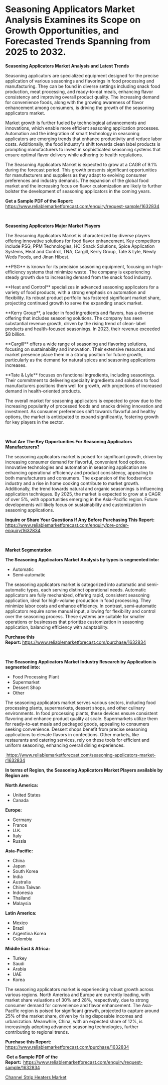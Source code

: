 <p><h1>Seasoning Applicators Market Analysis Examines its Scope on Growth Opportunities, and Forecasted Trends Spanning from 2025 to 2032.</h1></p><p><strong>Seasoning Applicators Market Analysis and Latest Trends</strong></p>
<p><p>Seasoning applicators are specialized equipment designed for the precise application of various seasonings and flavorings in food processing and manufacturing. They can be found in diverse settings including snack food production, meat processing, and ready-to-eat meals, enhancing flavor consistency and improving overall product quality. The increasing demand for convenience foods, along with the growing awareness of flavor enhancement among consumers, is driving the growth of the seasoning applicators market.</p><p>Market growth is further fueled by technological advancements and innovations, which enable more efficient seasoning application processes. Automation and the integration of smart technology in seasoning applicators are emerging trends that enhance productivity and reduce labor costs. Additionally, the food industry's shift towards clean label products is prompting manufacturers to invest in sophisticated seasoning systems that ensure optimal flavor delivery while adhering to health regulations.</p><p>The Seasoning Applicators Market is expected to grow at a CAGR of 9.1% during the forecast period. This growth presents significant opportunities for manufacturers and suppliers as they adapt to evolving consumer preferences and industry demands. The expansion of the global food market and the increasing focus on flavor customization are likely to further bolster the development of seasoning applicators in the coming years.</p></p>
<p><strong>Get a Sample PDF of the Report:&nbsp;</strong> <a href="https://www.reliablemarketforecast.com/enquiry/request-sample/1632834?utm_campaign=2866&utm_medium=2&utm_source=Github&utm_content=ia&utm_term=10042025&utm_id=seasoning-applicators">https://www.reliablemarketforecast.com/enquiry/request-sample/1632834</a></p>
<p>&nbsp;</p>
<p><strong>Seasoning Applicators Major Market Players</strong></p>
<p><p>The Seasoning Applicators Market is characterized by diverse players offering innovative solutions for food flavor enhancement. Key competitors include PSG, PPM Technologies, HCI Snack Solutions, Spice Application Systems, Heat and Control, TNA, Cargill, Kerry Group, Tate & Lyle, Newly Weds Foods, and Jinan Hibest.</p><p>**PSG** is known for its precision seasoning equipment, focusing on high-efficiency systems that minimize waste. The company is experiencing steady growth due to increasing demand from the snack food industry.</p><p>**Heat and Control** specializes in advanced seasoning applicators for a variety of food products, with a strong emphasis on automation and flexibility. Its robust product portfolio has fostered significant market share, projecting continued growth to serve the expanding snack market.</p><p>**Kerry Group**, a leader in food ingredients and flavors, has a diverse offering that includes seasoning solutions. The company has seen substantial revenue growth, driven by the rising trend of clean-label products and health-focused seasonings. In 2023, their revenue exceeded $8 billion.</p><p>**Cargill** offers a wide range of seasoning and flavoring solutions, focusing on sustainability and innovation. Their extensive resources and market presence place them in a strong position for future growth, particularly as the demand for natural spices and seasoning applications increases.</p><p>**Tate & Lyle** focuses on functional ingredients, including seasonings. Their commitment to delivering specialty ingredients and solutions to food manufacturers positions them well for growth, with projections of increased demand in health-oriented products.</p><p>The overall market for seasoning applicators is expected to grow due to the increasing popularity of processed foods and snacks driving innovation and investment. As consumer preferences shift towards flavorful and healthy options, the market is anticipated to expand significantly, fostering growth for key players in the sector.</p></p>
<p>&nbsp;</p>
<p><strong>What Are The Key Opportunities For Seasoning Applicators Manufacturers?</strong></p>
<p><p>The seasoning applicators market is poised for significant growth, driven by increasing consumer demand for flavorful, convenient food options. Innovative technologies and automation in seasoning application are enhancing operational efficiency and product consistency, appealing to both manufacturers and consumers. The expansion of the foodservice industry and a rise in home cooking contribute to market growth. Additionally, the trend towards natural and organic seasonings is influencing application techniques. By 2025, the market is expected to grow at a CAGR of over 5%, with opportunities emerging in the Asia-Pacific region. Future developments will likely focus on sustainability and customization in seasoning applications.</p></p>
<p><strong>Inquire or Share Your Questions If Any Before Purchasing This Report:</strong> <a href="https://www.reliablemarketforecast.com/enquiry/pre-order-enquiry/1632834?utm_campaign=2866&utm_medium=2&utm_source=Github&utm_content=ia&utm_term=10042025&utm_id=seasoning-applicators">https://www.reliablemarketforecast.com/enquiry/pre-order-enquiry/1632834</a></p>
<p>&nbsp;</p>
<p><strong>Market Segmentation</strong></p>
<p><strong>The Seasoning Applicators Market Analysis by types is segmented into:</strong></p>
<p><ul><li>Automatic</li><li>Semi-automatic</li></ul></p>
<p><p>The seasoning applicators market is categorized into automatic and semi-automatic types, each serving distinct operational needs. Automatic applicators are fully mechanized, offering rapid, consistent seasoning application, ideal for high-volume production in food processing. They minimize labor costs and enhance efficiency. In contrast, semi-automatic applicators require some manual input, allowing for flexibility and control over the seasoning process. These systems are suitable for smaller operations or businesses that prioritize customization in seasoning application, balancing efficiency with adaptability.</p></p>
<p><strong>Purchase this Report:&nbsp;</strong><a href="https://www.reliablemarketforecast.com/purchase/1632834?utm_campaign=2866&utm_medium=2&utm_source=Github&utm_content=ia&utm_term=10042025&utm_id=seasoning-applicators">https://www.reliablemarketforecast.com/purchase/1632834</a></p>
<p>&nbsp;</p>
<p><strong>The Seasoning Applicators Market Industry Research by Application is segmented into:</strong></p>
<p><ul><li>Food Processing Plant</li><li>Supermarket</li><li>Dessert Shop</li><li>Other</li></ul></p>
<p><p>The seasoning applicators market serves various sectors, including food processing plants, supermarkets, dessert shops, and other culinary environments. In food processing plants, these devices ensure consistent flavoring and enhance product quality at scale. Supermarkets utilize them for ready-to-eat meals and packaged goods, appealing to consumers seeking convenience. Dessert shops benefit from precise seasoning applications to elevate flavors in confections. Other markets, like restaurants and catering services, rely on these tools for efficient and uniform seasoning, enhancing overall dining experiences.</p></p>
<p><a href="https://www.reliablemarketforecast.com/seasoning-applicators-market-r1632834?utm_campaign=2866&utm_medium=2&utm_source=Github&utm_content=ia&utm_term=10042025&utm_id=seasoning-applicators">&nbsp;https://www.reliablemarketforecast.com/seasoning-applicators-market-r1632834</a></p>
<p><strong>In terms of Region, the Seasoning Applicators Market Players available by Region are:</strong></p>
<p>
    <p> <strong> North America: </strong>
        <ul>
            <li>United States</li>
            <li>Canada</li>
        </ul>
        </p> 
    <p> <strong> Europe: </strong>
        <ul>
            <li>Germany</li>
            <li>France</li>
            <li>U.K.</li>
            <li>Italy</li>
            <li>Russia</li>
        </ul>
        </p> 
    <p> <strong> Asia-Pacific: </strong>
        <ul>
            <li>China</li>
            <li>Japan</li>
            <li>South Korea</li>
            <li>India</li>
            <li>Australia</li>
            <li>China Taiwan</li>
            <li>Indonesia</li>
            <li>Thailand</li>
            <li>Malaysia</li>
        </ul>
        </p> 
    <p> <strong> Latin America: </strong>
        <ul>
            <li>Mexico</li>
            <li>Brazil</li>
            <li>Argentina Korea</li>
            <li>Colombia</li>
        </ul>
        </p> 
    <p> <strong> Middle East & Africa: </strong>
        <ul>
            <li>Turkey</li>
            <li>Saudi</li>
            <li>Arabia</li>
            <li>UAE</li>
            <li>Korea</li>
        </ul>
    </p>
    </p>
<p><p>The seasoning applicators market is experiencing robust growth across various regions. North America and Europe are currently leading, with market share valuations of 30% and 28%, respectively, due to strong consumer demand for convenience and flavor enhancement. The Asia-Pacific region is poised for significant growth, projected to capture around 25% of the market share, driven by rising disposable incomes and urbanization. Meanwhile, China, with an expected share of 12%, is increasingly adopting advanced seasoning technologies, further contributing to regional trends.</p></p>
<p><strong>Purchase this Report: </strong><a href="https://www.reliablemarketforecast.com/purchase/1632834?utm_campaign=2866&utm_medium=2&utm_source=Github&utm_content=ia&utm_term=10042025&utm_id=seasoning-applicators">https://www.reliablemarketforecast.com/purchase/1632834</a></p>
<p>&nbsp;<strong>Get a Sample PDF of the Report:&nbsp;&nbsp;</strong><a href="https://www.reliablemarketforecast.com/enquiry/request-sample/1632834?utm_campaign=2866&utm_medium=2&utm_source=Github&utm_content=ia&utm_term=10042025&utm_id=seasoning-applicators">https://www.reliablemarketforecast.com/enquiry/request-sample/1632834</a></p>
<p><strong></strong></p>
<p><p><a href="https://github.com/naanaafranxu/Market-Research-Report-List-1/blob/main/channel-strip-heaters-market.md?utm_campaign=2866&utm_medium=2&utm_source=Github&utm_content=ia&utm_term=10042025&utm_id=seasoning-applicators">Channel Strip Heaters Market</a></p></p>